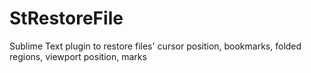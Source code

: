 # StRestoreFile
Sublime Text plugin to restore files' cursor position, bookmarks, folded regions, viewport position, marks
